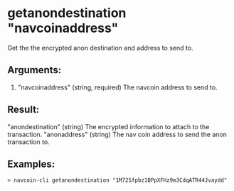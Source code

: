 # getanondestination "navcoinaddress"

Get the the encrypted anon destination and address to send to.

## Arguments:
1. "navcoinaddress"  (string, required) The navcoin address to send to.

## Result:
"anondestination"  (string) The encrypted information to attach to the transaction.
"anonaddress"  (string) The nav coin address to send the anon transaction to.

## Examples:
    > navcoin-cli getanondestination "1M72Sfpbz1BPpXFHz9m3CdqATR44Jvaydd"